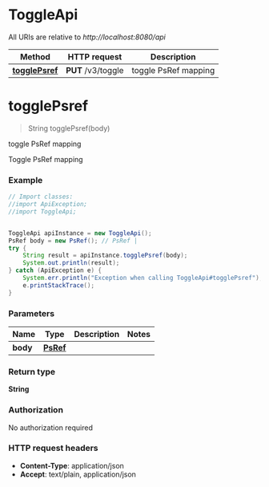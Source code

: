 # ToggleApi

All URIs are relative to *http://localhost:8080/api*

Method | HTTP request | Description
------------- | ------------- | -------------
[**togglePsref**](ToggleApi.md#togglePsref) | **PUT** /v3/toggle | toggle PsRef mapping

<a name="togglePsref"></a>
# **togglePsref**
> String togglePsref(body)

toggle PsRef mapping

Toggle PsRef mapping

### Example
```java
// Import classes:
//import ApiException;
//import ToggleApi;


ToggleApi apiInstance = new ToggleApi();
PsRef body = new PsRef(); // PsRef | 
try {
    String result = apiInstance.togglePsref(body);
    System.out.println(result);
} catch (ApiException e) {
    System.err.println("Exception when calling ToggleApi#togglePsref");
    e.printStackTrace();
}
```

### Parameters

Name | Type | Description  | Notes
------------- | ------------- | ------------- | -------------
 **body** | [**PsRef**](PsRef.md)|  |

### Return type

**String**

### Authorization

No authorization required

### HTTP request headers

 - **Content-Type**: application/json
 - **Accept**: text/plain, application/json

